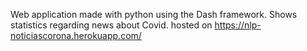 Web application made with python using the Dash framework. Shows statistics regarding news about Covid. hosted on https://nlp-noticiascorona.herokuapp.com/

